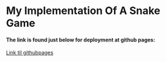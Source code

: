 # My Implementation Of A Snake Game

#### The link is found just below for deployment at github pages:
[Link til githubpages](https://realkoder.github.io/snake-game/)